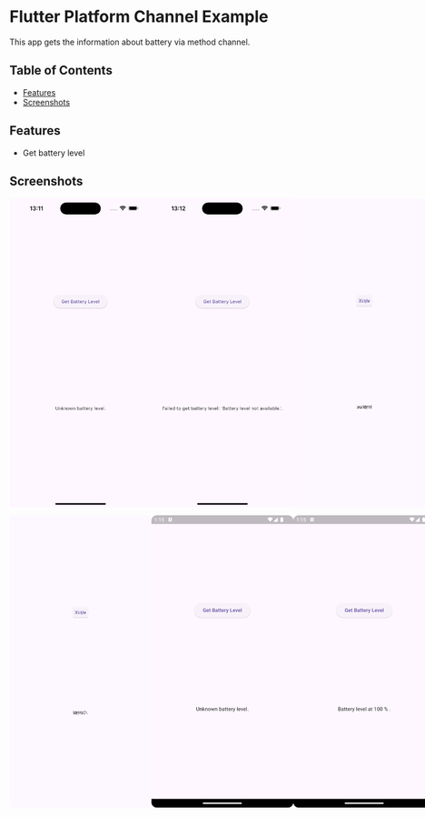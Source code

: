 # Flutter Platform Channel Example

This app gets the information about battery via method channel.

## Table of Contents

- [Features](#features)
- [Screenshots](#screenshots)

## Features

- Get battery level

## Screenshots

<p style="display: flex;">
  <img src="screenshots/screenshot_iOS_initial.png" alt="Sign in" width="250"/>
  <img src="screenshots/screenshot_iOS_battery_got.png" alt="Sign up" width="250"/>
  <img src="screenshots/screenshot_macOS_initial.png" alt="Home page" width="250"/>
</p>

<p style="display: flex;">
  <img src="screenshots/screenshot_macOS_battery_got.png" alt="Blog page" width="250"/>
  <img src="screenshots/screenshot_android_initial.png" alt="Blog page 2" width="250"/>
  <img src="screenshots/screenshot_android_battery_got.png" alt="Blog page 2" width="250"/>
</p>
